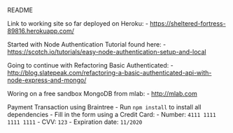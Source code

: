 README

Link to working site so far deployed on Heroku:
	- https://sheltered-fortress-89816.herokuapp.com/

Started with Node Authentication Tutorial found here:
	- https://scotch.io/tutorials/easy-node-authentication-setup-and-local

Going to continue with Refactoring Basic Authenticated:
	- http://blog.slatepeak.com/refactoring-a-basic-authenticated-api-with-node-express-and-mongo/

Woring on a free sandbox MongoDB from mlab:
	- http://mlab.com


Payment Transaction using Braintree
	- Run `npm install` to install all dependencies
	- Fill in the form using a Credit Card:
	    - Number: `4111 1111 1111 1111`
	    - CVV: `123`
	    - Expiration date: `11/2020`

